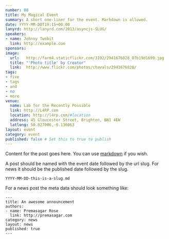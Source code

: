```yaml
---
number: 00
title: My Magical Event
summary: A short one-liner for the event. Markdown is allowed.
date: YYYY-MM-DDT19:15+00:00
lanyrd: http://lanyrd.com/2013/asyncjs-SLUG/
speakers:
- name: Johnny Twobit
  link: http://example.com
sponsors:
image:
  url:   http://farm4.staticflickr.com/3192/2941676828_07b19d1699.jpg
  title: "'Photo title' by Creator"
  link:  http://www.flickr.com/photos/chavals/2941676828/
tags:
- five
- tags
- and
- no
- more
venue:
  name: Lab for the Recently Possible
  link: http://L4RP.com
  location: http://l4rp.com/#location
  address: 45 Gloucester Street, Brighton, BN1 4EW
  latlong: 50.827006,-0.136063
layout: event
category: event
published: false # Set this to true to publish
---
```


Content for the post goes here. You can use [markdown][markdown] if you wish.

A post should be named with the event date followed by the url slug. For
news it should be the published date followed by the slug.

    YYYY-MM-DD-this-is-a-slug.md

For a news post the meta data should look something like:

    --- 
    title: An awesome announcement
    authors:
    - name: Premasagar Rose
      link: http://premasagar.com
    category: news
    layout: news
    published: true
    ---

[markdown]: http://daringfireball.net/projects/markdown/syntax